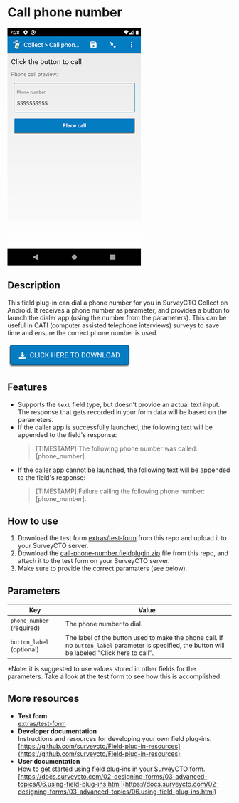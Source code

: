 # Call phone number

![](extras/call-phone-number.jpg)

## Description

This field plug-in can dial a phone number for you in SurveyCTO Collect on Android. It receives a phone number as parameter, and provides a button to launch the dialer app (using the number from the parameters). This can be useful in CATI (computer assisted telephone interviews) surveys to save time and ensure the correct phone number is used.

[![Download now](extras/download-button.png)](https://github.com/surveycto/call-phone-number/raw/master/call-phone-number.fieldplugin.zip)

## Features

* Supports the `text` field type, but doesn't provide an actual text input. The response that gets recorded in your form data will be based on the parameters.
* If the dailer app is successfully launched, the following text will be appended to the field's response:  
    > [TIMESTAMP] The following phone number was called: [phone_number].
* If the dailer app cannot be launched, the following text will be appended to the field's response:  
    > [TIMESTAMP] Failure calling the following phone number: [phone_number].

## How to use

1. Download the test form [extras/test-form](https://github.com/surveycto/call-phone-number/raw/master/extras/test-form/Call%20phone%20number.xlsx) from this repo and upload it to your SurveyCTO server.
1. Download the [call-phone-number.fieldplugin.zip](https://github.com/surveycto/call-phone-number/raw/master/call-phone-number.fieldplugin.zip) file from this repo, and attach it to the test form on your SurveyCTO server.
1. Make sure to provide the correct paramaters (see below).

## Parameters

| Key | Value |
| --- | --- |
| `phone_number` (required) | The phone number to dial. |
| `button_label` (optional) | The label of the button used to make the phone call. If no `button_label` parameter is specified, the button will be labeled "Click here to call". |

*Note: it is suggested to use values stored in other fields for the parameters. Take a look at the test form to see how this is accomplished.

## More resources

* **Test form**  
[extras/test-form](https://github.com/surveycto/call-phone-number/raw/master/extras/test-form/Call%20phone%20number.xlsx)
* **Developer documentation**  
Instructions and resources for developing your own field plug-ins.  
[https://github.com/surveycto/Field-plug-in-resources](https://github.com/surveycto/Field-plug-in-resources)
* **User documentation**  
How to get started using field plug-ins in your SurveyCTO form.  
[https://docs.surveycto.com/02-designing-forms/03-advanced-topics/06.using-field-plug-ins.html](https://docs.surveycto.com/02-designing-forms/03-advanced-topics/06.using-field-plug-ins.html)
